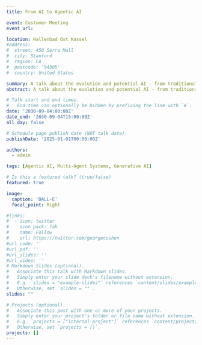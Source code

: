 ```yaml
---
title: From AI to Agentic AI

event: Customer Meeting
event_url: 

location: Hallenbad Ost Kassel
#address:
#  street: 450 Serra Mall
#  city: Stanford
#  region: CA
#  postcode: '94305'
#  country: United States

summary: A talk about the evolution and potential AI - from traditional ML to agentic AI solution!
abstract: A talk about the evolution and potential AI - from traditional ML to agentic AI solution!

# Talk start and end times.
#   End time can optionally be hidden by prefixing the line with `#`.
date: '2030-09-04:00:00Z'
date_end: '2030-09-04T15:00:00Z'
all_day: false

# Schedule page publish date (NOT talk date).
publishDate: '2025-01-01T00:00:00Z'

authors:
  - admin

tags: [Agentic AI, Multi-Agent Systems, Generative AI]

# Is this a featured talk? (true/false)
featured: true

image:
  caption: 'DALL-E'
  focal_point: Right

#links:
#  - icon: twitter
#    icon_pack: fab
#    name: Follow
#    url: https://twitter.com/georgecushen
#url_code: ''
#url_pdf: ''
#url_slides: ''
#url_video: ''
# Markdown Slides (optional).
#   Associate this talk with Markdown slides.
#   Simply enter your slide deck's filename without extension.
#   E.g. `slides = "example-slides"` references `content/slides/example-slides.md`.
#   Otherwise, set `slides = ""`.
slides: ""

# Projects (optional).
#   Associate this post with one or more of your projects.
#   Simply enter your project's folder or file name without extension.
#   E.g. `projects = ["internal-project"]` references `content/project/deep-learning/index.md`.
#   Otherwise, set `projects = []`.
projects: []
---
```

